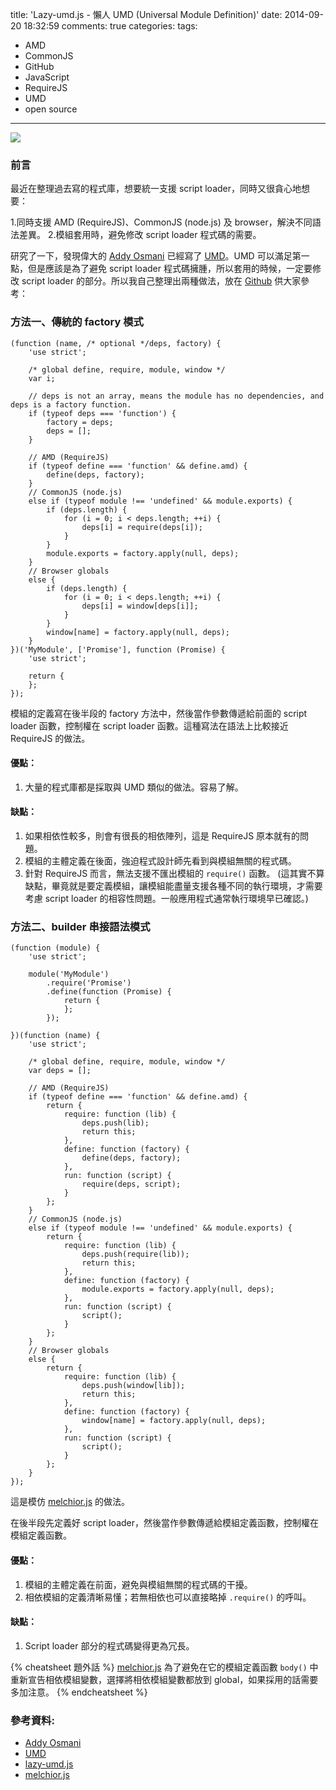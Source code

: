 title: 'Lazy-umd.js - 懶人 UMD (Universal Module Definition)'
date: 2014-09-20 18:32:59
comments: true
categories: 
tags:
  - AMD
  - CommonJS
  - GitHub
  - JavaScript
  - RequireJS
  - UMD
  - open source
---
[
![](https://unsplash.imgix.net/44/E5KMvPp9SsCnqmEGUwAS_2014-08-10%2012.56.40%201.jpg?q=75&fm=jpg&auto=format&s=f5f8fc5b9a9da6696369befc0497fe47)
](https://unsplash.imgix.net/44/E5KMvPp9SsCnqmEGUwAS_2014-08-10%2012.56.40%201.jpg?q=75&fm=jpg&auto=format&s=f5f8fc5b9a9da6696369befc0497fe47)

### 前言

最近在整理過去寫的程式庫，想要統一支援 script loader，同時又很貪心地想要：

1.同時支援 AMD (RequireJS)、CommonJS (node.js) 及 browser，解決不同語法差異。
2.模組套用時，避免修改 script loader 程式碼的需要。

研究了一下，發現偉大的 [Addy Osmani] 已經寫了 [UMD]。UMD 可以滿足第一點，但是應該是為了避免 script loader 程式碼擁腫，所以套用的時候，一定要修改 script loader 的部分。所以我自己整理出兩種做法，放在 [Github][lazy-umd.js] 供大家參考：

<!-- more -->
<!-- forkme https://github.com/amobiz/lazy-umd.js -->

### 方法一、傳統的 factory 模式

```
(function (name, /* optional */deps, factory) {
    'use strict';

    /* global define, require, module, window */
    var i;

    // deps is not an array, means the module has no dependencies, and deps is a factory function.
    if (typeof deps === 'function') {
        factory = deps;
        deps = [];
    }

    // AMD (RequireJS)
    if (typeof define === 'function' && define.amd) {
        define(deps, factory);
    }
    // CommonJS (node.js)
    else if (typeof module !== 'undefined' && module.exports) {
        if (deps.length) {
            for (i = 0; i < deps.length; ++i) {
                deps[i] = require(deps[i]);
            }
        }
        module.exports = factory.apply(null, deps);
    }
    // Browser globals
    else {
        if (deps.length) {
            for (i = 0; i < deps.length; ++i) {
                deps[i] = window[deps[i]];
            }
        }
        window[name] = factory.apply(null, deps);
    }
})('MyModule', ['Promise'], function (Promise) {
    'use strict';

    return {
    };
});
```

模組的定義寫在後半段的 factory 方法中，然後當作參數傳遞給前面的 script loader 函數，控制權在 script loader 函數。這種寫法在語法上比較接近 RequireJS 的做法。

#### 優點：

1. 大量的程式庫都是採取與 UMD 類似的做法。容易了解。

#### 缺點：

1. 如果相依性較多，則會有很長的相依陣列，這是 RequireJS 原本就有的問題。
2. 模組的主體定義在後面，強迫程式設計師先看到與模組無關的程式碼。
3. 針對 RequireJS 而言，無法支援不匯出模組的 `require()` 函數。      (這其實不算缺點，畢竟就是要定義模組，讓模組能盡量支援各種不同的執行環境，才需要考慮 script loader 的相容性問題。一般應用程式通常執行環境早已確認。)

### 方法二、builder 串接語法模式

```
(function (module) {
    'use strict';

    module('MyModule')
        .require('Promise')
        .define(function (Promise) {
            return {
            };
        });

})(function (name) {
    'use strict';

    /* global define, require, module, window */
    var deps = [];

    // AMD (RequireJS)
    if (typeof define === 'function' && define.amd) {
        return {
            require: function (lib) {
                deps.push(lib);
                return this;
            },
            define: function (factory) {
                define(deps, factory);
            },
            run: function (script) {
                require(deps, script);
            }
        };
    }
    // CommonJS (node.js)
    else if (typeof module !== 'undefined' && module.exports) {
        return {
            require: function (lib) {
                deps.push(require(lib));
                return this;
            },
            define: function (factory) {
                module.exports = factory.apply(null, deps);
            },
            run: function (script) {
                script();
            }
        };
    }
    // Browser globals
    else {
        return {
            require: function (lib) {
                deps.push(window[lib]);
                return this;
            },
            define: function (factory) {
                window[name] = factory.apply(null, deps);
            },
            run: function (script) {
                script();
            }
        };
    }
});
```

這是模仿 [melchior.js] 的做法。

在後半段先定義好 script loader，然後當作參數傳遞給模組定義函數，控制權在模組定義函數。

#### 優點：

1. 模組的主體定義在前面，避免與模組無關的程式碼的干擾。
2. 相依模組的定義清晰易懂；若無相依也可以直接略掉 `.require()` 的呼叫。

#### 缺點：

1. Script loader 部分的程式碼變得更為冗長。

{% cheatsheet 題外話 %}
[melchior.js](https://github.com/voronianski/melchior.js) 為了避免在它的模組定義函數 `body()` 中重新宣告相依模組變數，選擇將相依模組變數都放到 global，如果採用的話需要多加注意。
{% endcheatsheet %}

### 參考資料:

* [Addy Osmani]
* [UMD]
* [lazy-umd.js]
* [melchior.js]

<!-- cross references -->


<!-- external references -->

[Addy Osmani]: https://github.com/addyosmani
[UMD]: https://github.com/umdjs/umd
[lazy-umd.js]: https://github.com/amobiz/lazy-umd.js
[melchior.js]: https://github.com/voronianski/melchior.js
